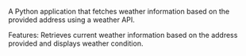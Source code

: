 A Python application that fetches weather information based on the provided address using a weather API.

Features:
Retrieves current weather information based on the address provided and displays weather condition.
